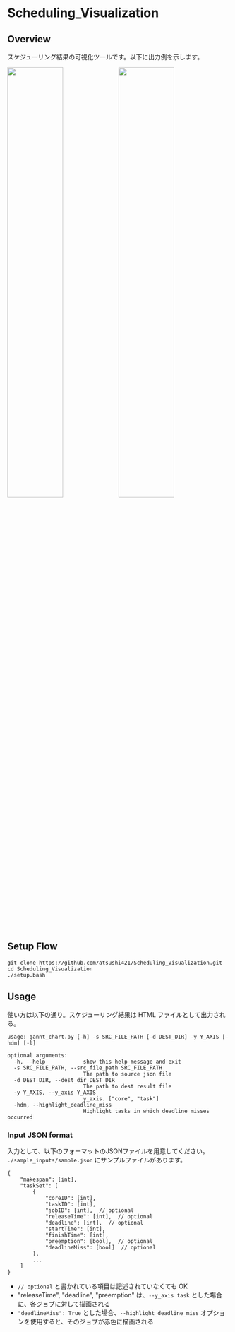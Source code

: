 # Scheduling_Visualization

## Overview
スケジューリング結果の可視化ツールです。以下に出力例を示します。

<img src="https://user-images.githubusercontent.com/55824710/187318197-64a59624-1ea5-449b-96b7-2696d722597d.svg" width="50%"><img src="https://user-images.githubusercontent.com/55824710/187318194-322aedb0-82fb-478d-8d0d-d0f64612547b.svg" width="50%">

## Setup Flow
```
git clone https://github.com/atsushi421/Scheduling_Visualization.git
cd Scheduling_Visualization
./setup.bash
```

## Usage
使い方は以下の通り。スケジューリング結果は HTML ファイルとして出力される。

```
usage: gannt_chart.py [-h] -s SRC_FILE_PATH [-d DEST_DIR] -y Y_AXIS [-hdm] [-l]

optional arguments:
  -h, --help            show this help message and exit
  -s SRC_FILE_PATH, --src_file_path SRC_FILE_PATH
                        The path to source json file
  -d DEST_DIR, --dest_dir DEST_DIR
                        The path to dest result file
  -y Y_AXIS, --y_axis Y_AXIS
                        y_axis. ["core", "task"]
  -hdm, --highlight_deadline_miss
                        Highlight tasks in which deadline misses occurred
```

### Input JSON format
入力として、以下のフォーマットのJSONファイルを用意してください。
`./sample_inputs/sample.json` にサンプルファイルがあります。

```
{
    "makespan": [int],
    "taskSet": [
        {
            "coreID": [int],
            "taskID": [int],
            "jobID": [int],  // optional
            "releaseTime": [int],  // optional
            "deadline": [int],  // optional
            "startTime": [int],
            "finishTime": [int],
            "preemption": [bool],  // optional
            "deadlineMiss": [bool]  // optional
        },
        ...
    ]
}
```
- `// optional` と書かれている項目は記述されていなくても OK
- "releaseTime", "deadline", "preemption" は、`--y_axis task` とした場合に、各ジョブに対して描画される
- `"deadlineMiss": True` とした場合、`--highlight_deadline_miss` オプションを使用すると、そのジョブが赤色に描画される
